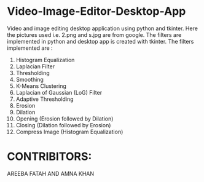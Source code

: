 # Video-Image-Editor-Desktop-App
Video and image editing desktop application using python and tkinter.
Here the pictures used i.e. 2.png and s.jpg are from google.
The filters are implemented in python and desktop app is created with tkinter.
The filters implemented are :
1. Histogram Equalization
2. Laplacian Filter
3. Thresholding
4. Smoothing
5. K-Means Clustering
6. Laplacian of Gaussian (LoG) Filter
7. Adaptive Thresholding
8. Erosion
9. Dilation
10. Opening (Erosion followed by Dilation)
11. Closing (Dilation followed by Erosion)
12. Compress Image (Histogram Equalization)


# CONTRIBITORS:
AREEBA FATAH AND AMNA KHAN
